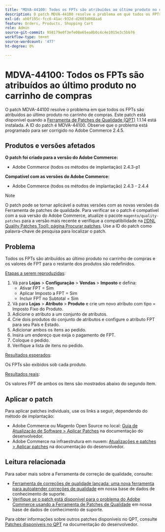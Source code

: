 ```yaml
---
title: "MDVA-44100: Todos os FPTs são atribuídos ao último produto no carrinho de compras"
description: O patch MDVA-44100 resolve o problema em que todos os FPTs são atribuídos ao último produto no carrinho de compras. Este patch está disponível quando a [Ferramenta de correções de qualidade (QPT)](/help/announcements/adobe-commerce-announcements/magento-quality-patches-released-new-tool-to-self-serve-quality-patches.md) 1.1.14 está instalada. A ID do patch é MDVA-44100. Observe que o problema está programado para ser corrigido no Adobe Commerce 2.4.5.
exl-id: ab0f195c-fcc6-41ac-932d-d2603d068aa6
feature: Orders, Products, Shopping Cart
role: Admin
source-git-commit: 958179e0f3efe08e65ea8b0c4c4e1015e3c5bb76
workflow-type: tm+mt
source-wordcount: '477'
ht-degree: 0%

---
```


# MDVA-44100: Todos os FPTs são atribuídos ao último produto no carrinho de compras

O patch MDVA-44100 resolve o problema em que todos os FPTs são atribuídos ao último produto no carrinho de compras. Este patch está disponível quando a [Ferramenta de Patches de Qualidade (QPT)](/help/announcements/adobe-commerce-announcements/magento-quality-patches-released-new-tool-to-self-serve-quality-patches.md) 1.1.14 está instalada. A ID do patch é MDVA-44100. Observe que o problema está programado para ser corrigido no Adobe Commerce 2.4.5.

## Produtos e versões afetados

**O patch foi criado para a versão do Adobe Commerce:**

* Adobe Commerce (todos os métodos de implantação) 2.4.3-p1

**Compatível com as versões do Adobe Commerce:**

* Adobe Commerce (todos os métodos de implantação) 2.4.3 - 2.4.4

>[!NOTE]
>
>O patch pode se tornar aplicável a outras versões com as novas versões da Ferramenta de patches de qualidade. Para verificar se o patch é compatível com a sua versão do Adobe Commerce, atualize o pacote `magento/quality-patches` para a versão mais recente e verifique a compatibilidade na [[!DNL Quality Patches Tool]: página Procurar patches](https://devdocs.magento.com/quality-patches/tool.html#patch-grid). Use a ID do patch como palavra-chave de pesquisa para localizar o patch.

## Problema

Todos os FPTs são atribuídos ao último produto no carrinho de compras e os valores de FPT para o restante dos produtos são redefinidos.

<u>Etapas a serem reproduzidas</u>:

1. Vá para **Lojas** > **Configuração** > **Vendas** > **Imposto** e defina:
   * Ativar FPT = Sim
   * Aplicar Imposto a FPT = Sim
   * Incluir FPT no Subtotal = Sim
1. Vá para **Lojas** > **Atributo** > **Produto** e crie um novo atributo com tipo = Imposto Fixo do Produto.
1. Adicione o atributo a um conjunto de atributos.
1. Crie dois produtos do conjunto de atributos e configure o atributo FPT para seu País e Estado.
1. Adicionar ambos os itens ao pedido.
1. Insira um endereço que exija o pagamento de FPT.
1. Coloque o pedido.
1. Verifique a lista de itens no pedido.

<u>Resultados esperados</u>:

Os FPTs são exibidos sob cada produto.

<u>Resultados reais</u>:

Os valores FPT de ambos os itens são mostrados abaixo do segundo item.

## Aplicar o patch

Para aplicar patches individuais, use os links a seguir, dependendo do método de implantação:

* Adobe Commerce ou Magento Open Source no local: [Guia de Atualização de Software > Aplicar Patches](https://devdocs.magento.com/guides/v2.4/comp-mgr/patching/mqp.html) na documentação do desenvolvedor.
* Adobe Commerce na infraestrutura em nuvem: [Atualizações e patches > Aplicar patches](https://devdocs.magento.com/cloud/project/project-patch.html) na documentação do desenvolvedor.

## Leitura relacionada

Para saber mais sobre a Ferramenta de correção de qualidade, consulte:

* [Ferramenta de correções de qualidade lançada: uma nova ferramenta para autoatender correções de qualidade](/help/announcements/adobe-commerce-announcements/magento-quality-patches-released-new-tool-to-self-serve-quality-patches.md) em nossa base de dados de conhecimento de suporte.
* [Verifique se o patch está disponível para o problema do Adobe Commerce usando a Ferramenta de Patches de Qualidade](/help/support-tools/patches-available-in-qpt-tool/check-patch-for-magento-issue-with-magento-quality-patches.md) em nossa base de dados de conhecimento de suporte.

Para obter informações sobre outros patches disponíveis no QPT, consulte [Patches disponíveis no QPT](https://devdocs.magento.com/quality-patches/tool.html#patch-grid) na documentação do desenvolvedor.
